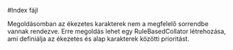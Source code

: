 #Index fájl

Megoldásomban az ékezetes karakterek nem a megfelelő sorrendbe vannak rendezve.
Erre megoldás lehet egy RuleBasedCollator létrehozása, ami definiálja az ékezetes és alap karakterek közötti prioritást.


